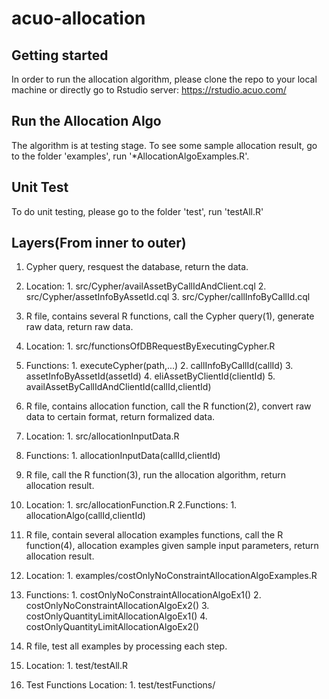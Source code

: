 # acuo-allocation

## Getting started

In order to run the allocation algorithm, please clone the repo to your local machine or 
directly go to Rstudio server: https://rstudio.acuo.com/

## Run the Allocation Algo

The algorithm is at testing stage. To see some sample allocation result, go to the folder 'examples', run '*AllocationAlgoExamples.R'.

## Unit Test

To do unit testing, please go to the folder 'test', run 'testAll.R'


## Layers(From inner to outer)

1. Cypher query, resquest the database, return the data.
  1. Location:
    1. src/Cypher/availAssetByCallIdAndClient.cql 
    2. src/Cypher/assetInfoByAssetId.cql 
    3. src/Cypher/callInfoByCallId.cql 

2. R file, contains several R functions, call the Cypher query(1), generate raw data, return raw data.
  1. Location:
    1. src/functionsOfDBRequestByExecutingCypher.R 
  2. Functions:
    1. executeCypher(path,...)
    2. callInfoByCallId(callId)
    3. assetInfoByAssetId(assetId)
    4. eliAssetByClientId(clientId)
    5. availAssetByCallIdAndClientId(callId,clientId)

3. R file, contains allocation function, call the R function(2), convert raw data to certain format, return formalized data.
  1. Location:
    1. src/allocationInputData.R 
  2. Functions:
    1. allocationInputData(callId,clientId)

4. R file, call the R function(3), run the allocation algorithm, return allocation result.
  1. Location:
    1. src/allocationFunction.R
  2.Functions:
    1. allocationAlgo(callId,clientId)

5. R file, contain several allocation examples functions, call the R function(4), allocation examples given sample input parameters, return allocation result.
  1. Location:
    1. examples/costOnlyNoConstraintAllocationAlgoExamples.R 
  2. Functions:
    1. costOnlyNoConstraintAllocationAlgoEx1()
    2. costOnlyNoConstraintAllocationAlgoEx2()
    3. costOnlyQuantityLimitAllocationAlgoEx1()
    4. costOnlyQuantityLimitAllocationAlgoEx2()

6. R file, test all examples by processing each step.
  1. Location:
    1. test/testAll.R 
  2. Test Functions Location:
    1. test/testFunctions/

